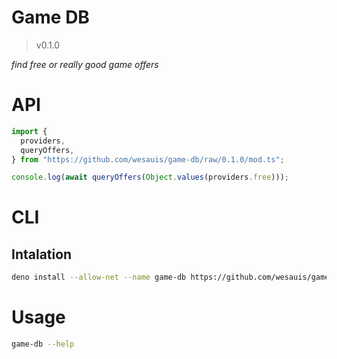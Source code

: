 # Game DB

> v0.1.0

_find free or really good game offers_

# API

```typescript
import {
  providers,
  queryOffers,
} from "https://github.com/wesauis/game-db/raw/0.1.0/mod.ts";

console.log(await queryOffers(Object.values(providers.free)));
```

# CLI

## Intalation

```sh
deno install --allow-net --name game-db https://github.com/wesauis/game-db/raw/0.1.0/mod.ts
```

# Usage

```sh
game-db --help
```
